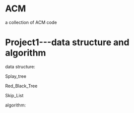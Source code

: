 # ACM
a collection of ACM code
# Project1---data structure and algorithm
data structure:

Splay_tree

Red_Black_Tree

Skip_List

algorithm:
